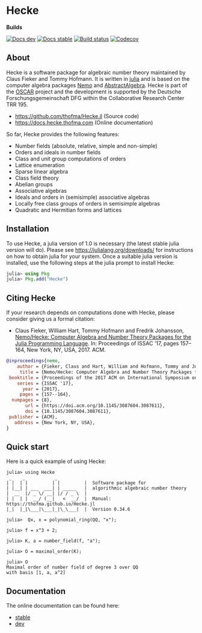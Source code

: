 # Hecke

**Builds**

[![Docs dev](https://img.shields.io/badge/docs-dev-blue.svg)](https://docs.hecke.thofma.com/dev)
[![Docs stable](https://img.shields.io/badge/docs-stable-blue.svg)](https://docs.hecke.thofma.com/stable)
[![Build status](https://github.com/thofma/Hecke.jl/workflows/Run%20long%20tests/badge.svg?branch=master)](https://github.com/thofma/Hecke.jl/actions?query=workflow%3A%22Run-tests%22+branch%3Amaster)
[![Codecov](https://codecov.io/github/thofma/Hecke.jl/coverage.svg?branch=master&token=)](https://codecov.io/gh/thofma/Hecke.jl)

## About

Hecke is a software package for algebraic number theory maintained by Claus Fieker and Tommy Hofmann.
It is written in [julia](https://www.julialang.org) and is based on the computer algebra packages [Nemo](https://github.com/Nemocas/Nemo.jl) and [AbstractAlgebra](https://github.com/Nemocas/AbstractAlgebra.jl).
Hecke is part of the [OSCAR](https://www.oscar-system.org/) project and the development is supported by the Deutsche Forschungsgemeinschaft DFG within the Collaborative Research Center TRR 195.

- <https://github.com/thofma/Hecke.jl> (Source code)
- <https://docs.hecke.thofma.com> (Online documentation)

So far, Hecke provides the following features:

  - Number fields (absolute, relative, simple and non-simple)
  - Orders and ideals in number fields
  - Class and unit group computations of orders
  - Lattice enumeration
  - Sparse linear algebra
  - Class field theory
  - Abelian groups
  - Associative algebras
  - Ideals and orders in (semisimple) associative algebras
  - Locally free class groups of orders in semisimple algebras
  - Quadratic and Hermitian forms and lattices

## Installation

To use Hecke, a julia version of 1.0 is necessary (the latest stable julia version will do).
Please see <https://julialang.org/downloads/> for instructions on how to obtain julia for your system.
Once a suitable julia version is installed, use the following steps at the julia prompt to install Hecke:

```julia
julia> using Pkg
julia> Pkg.add("Hecke")
```

## Citing Hecke

If your research depends on computations done with Hecke, please consider giving us a formal citation:

- Claus Fieker, William Hart, Tommy Hofmann and Fredrik Johansson, [Nemo/Hecke: Computer Algebra and Number Theory Packages
  for the Julia Programming Language](https://doi.acm.org/10.1145/3087604.3087611). In: Proceedings of ISSAC '17, pages 157–164, New York, NY, USA, 2017. ACM.

```bib
@inproceedings{nemo,
    author = {Fieker, Claus and Hart, William and Hofmann, Tommy and Johansson, Fredrik},
     title = {Nemo/Hecke: Computer Algebra and Number Theory Packages for the Julia Programming Language},
 booktitle = {Proceedings of the 2017 ACM on International Symposium on Symbolic and Algebraic Computation},
    series = {ISSAC '17},
      year = {2017},
     pages = {157--164},
  numpages = {8},
       url = {https://doi.acm.org/10.1145/3087604.3087611},
       doi = {10.1145/3087604.3087611},
 publisher = {ACM},
   address = {New York, NY, USA},
}
```

## Quick start

Here is a quick example of using Hecke:

```
julia> using Hecke
 _    _           _          
| |  | |         | |         |  Software package for
| |__| | ___  ___| | _____   |  algorithmic algebraic number theory
|  __  |/ _ \/ __| |/ / _ \  |  
| |  | |  __/ (__|   <  __/  |  Manual: https://thofma.github.io/Hecke.jl
|_|  |_|\___|\___|_|\_\___|  |  Version 0.34.6

julia>  Qx, x = polynomial_ring(QQ, "x");

julia> f = x^3 + 2;

julia> K, a = number_field(f, "a");

julia> O = maximal_order(K);

julia> O
Maximal order of number field of degree 3 over QQ
with basis [1, a, a^2]
```

## Documentation

The online documentation can be found here:
- [stable](https://thofma.github.io/Hecke.jl/stable/)
- [dev](https://thofma.github.io/Hecke.jl/dev/)
